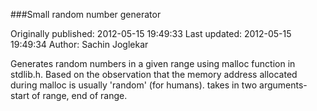 ###Small random number generator

Originally published: 2012-05-15 19:49:33
Last updated: 2012-05-15 19:49:34
Author: Sachin Joglekar

Generates random numbers in a given range using malloc function in stdlib.h. Based on the observation that the memory address allocated during malloc is usually 'random' (for humans). takes in two arguments- start of range, end of range.